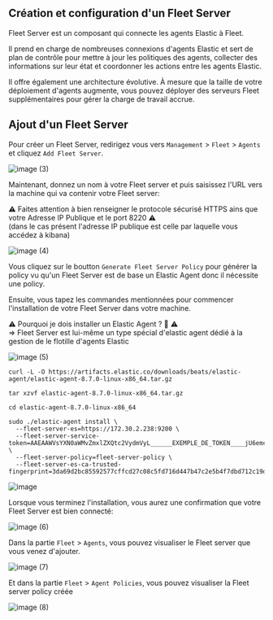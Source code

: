 ## Création et configuration d'un Fleet Server

Fleet Server est un composant qui connecte les agents Elastic à Fleet. 

Il prend en charge de nombreuses connexions d'agents Elastic et sert de plan de contrôle pour mettre à jour les politiques des agents, collecter des informations sur leur état et coordonner les actions entre les agents Elastic. 

Il offre également une architecture évolutive. À mesure que la taille de votre déploiement d'agents augmente, vous pouvez déployer des serveurs Fleet supplémentaires pour gérer la charge de travail accrue.

## Ajout d'un Fleet Server

Pour créer un Fleet Server, redirigez vous vers `Management` > `Fleet` > `Agents` et cliquez `Add Fleet Server`.

![image (3)](https://user-images.githubusercontent.com/123748177/235185808-f9ab69d5-fcda-4239-b179-b9bdb6e80f24.png)

Maintenant, donnez un nom à votre Fleet server et puis saisissez l'URL vers la machine qui va contenir votre Fleet server:

⚠️ Faites attention à bien renseigner le protocole sécurisé HTTPS ains que votre Adresse IP Publique et le port 8220 ⚠️ <br>
(dans le cas présent l'adresse IP publique est celle par laquelle vous accédez à kibana)

![image (4)](https://user-images.githubusercontent.com/123748177/235185833-4b055fa0-77f6-44ab-8443-b5d8b39573db.png)

Vous cliquez sur le boutton `Generate Fleet Server Policy` pour générer la policy vu qu'un Fleet Server est de base un Elastic Agent donc il nécessite une policy.

Ensuite, vous tapez les commandes mentionnées pour commencer l'installation de votre Fleet Server dans votre machine.

⚠️ Pourquoi je dois installer un Elastic Agent ? 🤔  ⚠️ <br>
=> Fleet Server est lui-même un type spécial d'elastic agent dédié à la gestion de le flotille d'agents Elastic


![image (5)](https://user-images.githubusercontent.com/123748177/235185830-6e642b02-2d9b-4369-a662-a2dbcac9fd9a.png)


```
curl -L -O https://artifacts.elastic.co/downloads/beats/elastic-agent/elastic-agent-8.7.0-linux-x86_64.tar.gz
```
```
tar xzvf elastic-agent-8.7.0-linux-x86_64.tar.gz
```
```
cd elastic-agent-8.7.0-linux-x86_64
```
```
sudo ./elastic-agent install \
  --fleet-server-es=https://172.30.2.238:9200 \
  --fleet-server-service-token=AAEAAWVsYXN0aWMvZmxlZXQtc2VydmVyL______EXEMPLE_DE_TOKEN____jU6emcyNVlnU1FQQ \
  --fleet-server-policy=fleet-server-policy \
  --fleet-server-es-ca-trusted-fingerprint=3da69d2bc85592577cffcd27c08c5fd716d447b47c2e5b4f7dbd712c19d14784
```

![image](https://github.com/kplr-training/Elastic-Ingest/assets/123651815/a8f11b7b-b238-4286-9187-a6ed93fb3dc5)

Lorsque vous terminez l'installation, vous aurez une confirmation que votre Fleet Server est bien connecté: 

![image (6)](https://user-images.githubusercontent.com/123748177/235185826-6207b2e0-d961-4be6-ba4a-bb8c57b84c4d.png)

Dans la partie `Fleet` > `Agents`, vous pouvez visualiser le Fleet server que vous venez d'ajouter.

![image (7)](https://user-images.githubusercontent.com/123748177/235185818-e0c637c1-af60-4fdf-8c61-498afb99aa0c.png)

Et dans la partie `Fleet` > `Agent Policies`, vous pouvez visualiser la Fleet server policy créée

![image (8)](https://user-images.githubusercontent.com/123748177/235185814-dce93a77-9637-4900-ab73-203f1e8f4616.png)

